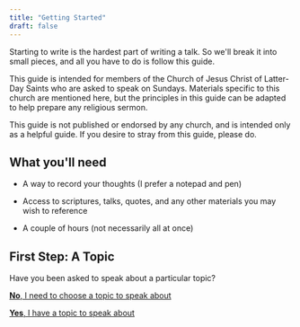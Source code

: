 ```yaml
---
title: "Getting Started"
draft: false
---
```


Starting to write is the hardest part of writing a talk. So we'll break it into small pieces, and all you have to do is follow this guide.

This guide is intended for members of the Church of Jesus Christ of Latter-Day Saints who are asked to speak on Sundays. Materials specific to this church are mentioned here, but the principles in this guide can be adapted to help prepare any religious sermon.

This guide is not published or endorsed by any church, and is intended only as a helpful guide. If you desire to stray from this guide, please do. 

## What you'll need

- A way to record your thoughts (I prefer a notepad and pen)

- Access to scriptures, talks, quotes, and any other materials you may wish to reference

- A couple of hours (not necessarily all at once)

## First Step: A Topic

Have you been asked to speak about a particular topic?

[**No**, I need to choose a topic to speak about](/topic/)

[**Yes**, I have a topic to speak about](/style/)
